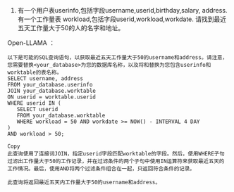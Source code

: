 
1.   有一个用户表userinfo,包括字段username,userid,birthday,salary, address. 有一个工作量表 workload,包括字段userid,workload,workdate. 请找到最近五天工作量大于50的人的名字和地址。

Open-LLAMA ：
```
以下是可能的SQL查询语句，以获取最近五天工作量大于50的username和address。请注意，您需要替换<your_database>为您的数据库名称，以及将和替换为您包含userinfo和worktable的表名称。
SELECT username, address
FROM your_database.userinfo
JOIN your_database.worktable 
ON userid = worktable.userid 
WHERE userid IN (
   SELECT userid 
   FROM your_database.worktable
   WHERE workload = 50 AND workdate >= NOW() - INTERVAL 4 DAY
) 
AND workload > 50;

Copy
此查询使用了连接词JOIN，指定userid字段匹配worktable的字段。然后，使用WHERE子句过滤出工作量大于50的工作记录，并在过滤条件的两个子句中使用IN运算符来获取最近五天的工作情况。最后，使用AND将两个过滤条件组合在一起，只返回符合条件的记录。

此查询将返回最近五天内工作量大于50的username和address。
```
